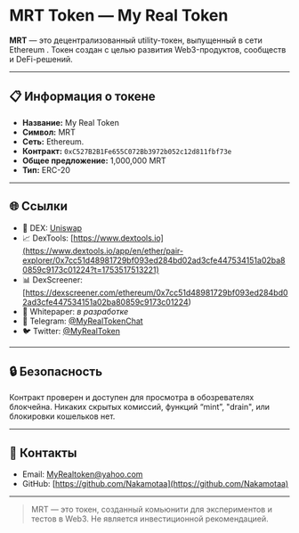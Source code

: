 # MRT Token — My Real Token

**MRT** — это децентрализованный utility-токен, выпущенный в сети Ethereum . Токен создан с целью развития Web3-продуктов, сообществ и DeFi-решений.

---

## 📋 Информация о токене

- **Название:** My Real Token  
- **Символ:** MRT  
- **Сеть:** Ethereum.  
- **Контракт:** `0xC527B2B1Fe655C072Bb3972b052c12d811fbf73e`  
- **Общее предложение:** 1,000,000 MRT  
- **Тип:** ERC-20 

---

## 🌐 Ссылки

- 🔗 DEX: [Uniswap](https://app.uniswap.org/positions/v4/ethereum/40207)  
- 📈 DexTools: [https://www.dextools.io](https://www.dextools.io/app/en/ether/pair-explorer/0x7cc51d48981729bf093ed284bd02ad3cfe447534151a02ba80859c9173c01224?t=1753517513221)  
- 📊 DexScreener: [https://dexscreener.com/ethereum/0x7cc51d48981729bf093ed284bd02ad3cfe447534151a02ba80859c9173c01224)  
- 📄 Whitepaper: *в разработке*  
- 💬 Telegram: [@MyRealTokenChat](https://t.me/MyRealTokenChat)  
- 🐦 Twitter: [@MyRealToken](https://twitter.com/MyRealToken)

---

## 🔒 Безопасность

Контракт проверен и доступен для просмотра в обозревателях блокчейна. Никаких скрытых комиссий, функций “mint”, "drain", или блокировки кошельков нет.

---

## 📩 Контакты

- Email: MyRealtoken@yahoo.com 
- GitHub: [https://github.com/Nakamotaa](https://github.com/Nakamotaa)

---

> MRT — это токен, созданный комьюнити для экспериментов и тестов в Web3. Не является инвестиционной рекомендацией.
